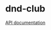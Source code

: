 # dnd-club

[API documentation](https://documenter.getpostman.com/view/3287030/spellbookapi/7EHaWnb)  

